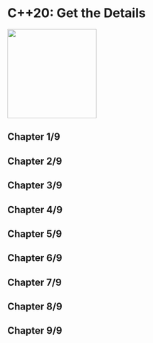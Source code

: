 # C++20: Get the Details
<img src="covers/cxx20-get-the-details.jpg" width="200"/>

## Chapter 1/9
## Chapter 2/9
## Chapter 3/9
## Chapter 4/9
## Chapter 5/9
## Chapter 6/9
## Chapter 7/9
## Chapter 8/9
## Chapter 9/9
